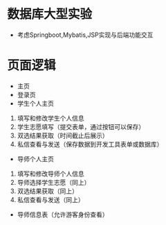 # 数据库大型实验
 - 考虑Springboot,Mybatis,JSP实现与后端功能交互
# 页面逻辑
 - 主页
 - 登录页
 - 学生个人主页
  1. 填写和修改学生个人信息
  2. 学生志愿填写（提交表单，通过按钮可以保存）
  3. 双选结果获取（时间截止后展示）
  4. 私信查看与发送（保存数据到开发工具表单或数据库）
 - 导师个人主页
  1. 填写和修改导师个人信息 
  2. 导师选择学生志愿（同上）
  3. 双选结果获取（同上）
  4. 私信查看与发送（同上）
 - 导师信息表（允许游客身份查看）
